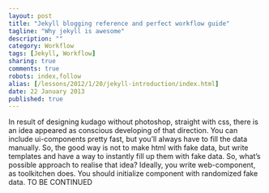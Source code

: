 ```yaml
---
layout: post
title: "Jekyll blogging reference and perfect workflow guide"
tagline: "Why jekyll is awesome"
description: ""
category: Workflow
tags: [Jekyll, Workflow]
sharing: true
comments: true
robots: index,follow
alias: [/lessons/2012/1/20/jekyll-introduction/index.html]
date: 22 January 2013
published: true
---
```

In result of designing kudago without photoshop, straight with css, there is an idea appeared as conscious developing of that direction. You can include ui-components pretty fast, but you’ll always have to fill the data manually. So, the good way is not to make html with fake data, but write templates and have a way to instantly fill up them with fake data.
So, what’s possible approach to realise that idea?
Ideally, you write web-component, as toolkitchen does. You should initialize component with randomized fake data. 
TO BE CONTINUED